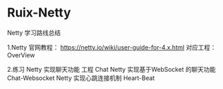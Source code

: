 # Ruix-Netty
Netty  学习路线总结

1.Netty 官网教程： https://netty.io/wiki/user-guide-for-4.x.html
对应工程： OverView

2.练习
Netty 实现聊天功能  工程  Chat
Netty 实现基于WebSocket 的聊天功能 Chat-Websocket
Netty 实现心跳连接机制  Heart-Beat

